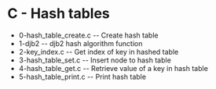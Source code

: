 # C - Hash tables
- 0-hash_table_create.c -- Create hash table
- 1-djb2 -- djb2 hash algorithm function
- 2-key_index.c -- Get index of key in hashed table
- 3-hash_table_set.c -- Insert node to hash table
- 4-hash_table_get.c -- Retrieve value of a key in hash table
- 5-hash_table_print.c -- Print hash table
